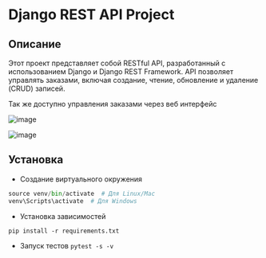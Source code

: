 # Django REST API Project

## Описание

Этот проект представляет собой RESTful API, разработанный с использованием Django и Django REST Framework. API позволяет управлять заказами, включая создание, чтение, обновление и удаление (CRUD) записей.

Так же доступно управления заказами через веб интерфейс


![image](https://github.com/user-attachments/assets/d3670e3d-b734-4209-9f6f-34e290e4df47)



![image](https://github.com/user-attachments/assets/f90cee9a-9589-43d9-8071-c6fba04857f4)



## Установка

- Создание виртуального окружения

```python -m venv venv
source venv/bin/activate  # Для Linux/Mac
venv\Scripts\activate  # Для Windows
```
- Установка зависимостей

```pip install -r requirements.txt```

- Запуск тестов
```pytest -s -v```
